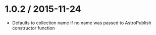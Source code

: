 1.0.2 / 2015-11-24
==================

 * Defaults to collection name if no name was passed to AstroPublish constructor function
